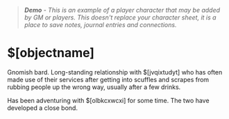 > ***Demo** - This is an example of a player character that may be added by GM or players. This doesn't replace your character sheet, it is a place to save notes, journal entries and connections.*

# $[objectname]

Gnomish bard. Long-standing relationship with $[jvqixtudyt] who has often made use of their services after getting into scuffles and scrapes from rubbing people up the wrong way, usually after a few drinks.

Has been adventuring with $[olbkcxwcxi] for some time. The two have developed a close bond.